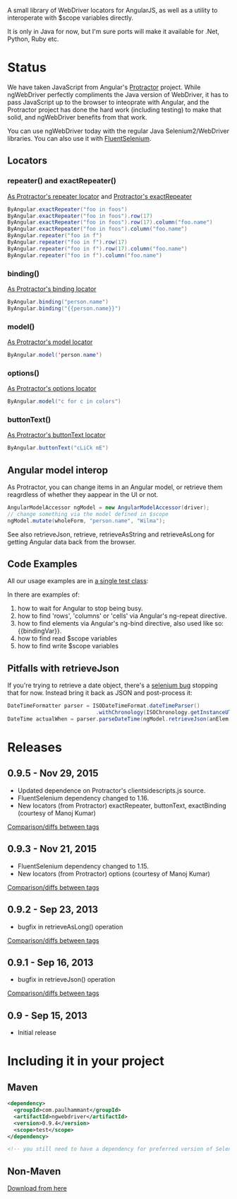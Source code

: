 A small library of WebDriver locators for AngularJS, as well as a utility to interoperate with $scope variables directly.

It is only in Java for now, but I'm sure ports will make it available for .Net, Python, Ruby etc.

# Status

We have taken JavaScript from Angular's [Protractor](https://github.com/angular/protractor) project. While ngWebDriver perfectly compliments the Java version of WebDriver, it has to pass JavaScript up to the browser to inteoprate with Angular, and the Protractor project has done the hard work (including testing) to make that solid, and ngWebDriver benefits from that work.

You can use ngWebDriver today with the regular Java Selenium2/WebDriver libraries. You can also use it with [FluentSelenium](https://github.com/SeleniumHQ/fluent-selenium).

## Locators

### repeater() and exactRepeater()

[As Protractor's repeater locator](https://angular.github.io/protractor/#/api?view=ProtractorBy.prototype.repeater) and [Protractor's exactRepeater](https://angular.github.io/protractor/#/api?view=ProtractorBy.prototype.exactRepeater) 

```java
ByAngular.exactRepeater("foo in foos")
ByAngular.exactRepeater("foo in foos").row(17)
ByAngular.exactRepeater("foo in foos").row(17).column("foo.name")
ByAngular.exactRepeater("foo in foos").column("foo.name")
ByAngular.repeater("foo in f")
ByAngular.repeater("foo in f").row(17)
ByAngular.repeater("foo in f").row(17).column("foo.name")
ByAngular.repeater("foo in f").column("foo.name")
```

### binding()

[As Protractor's binding locator](https://angular.github.io/protractor/#/api?view=ProtractorBy.prototype.binding)

```java
ByAngular.binding("person.name")
ByAngular.binding("{{person.name}}")
```

### model()

[As Protractor's model locator](https://angular.github.io/protractor/#/api?view=ProtractorBy.prototype.model)

```java
ByAngular.model('person.name')
```

### options()

[As Protractor's options locator](https://angular.github.io/protractor/#/api?view=ProtractorBy.prototype.options)

```java
ByAngular.model("c for c in colors")
```
### buttonText()

[As Protractor's buttonText locator](https://angular.github.io/protractor/#/api?view=ProtractorBy.prototype.buttonText)

```java
ByAngular.buttonText("cLiCk mE")
```

## Angular model interop

As Protractor, you can change items in an Angular model, or retrieve them reagrdless of whether they aappear in the UI or not.

```java
AngularModelAccessor ngModel = new AngularModelAccessor(driver);
// change something via the model defined in $scope 
ngModel.mutate(wholeForm, "person.name", "Wilma");
```

See also retrieveJson, retrieve, retrieveAsString and retrieveAsLong for getting Angular data back from the browser.

## Code Examples

All our usage examples are in [a single test class](https://github.com/paul-hammant/ngWebDriver/blob/master/src/test/java/com/paulhammant/ngwebdriver/AngularAndWebDriverTest.java): 

In there are examples of:

1. how to wait for Angular to stop being busy.
1. how to find 'rows', 'columns' or 'cells' via Angular's ng-repeat directive.
1. how to find elements via Angular's ng-bind directive, also used like so: {{bindingVar}}.
1. how to find read $scope variables
1. how to find write $scope variables

## Pitfalls with retrieveJson

If you're trying to retrieve a date object, there's a [selenium bug](http://code.google.com/p/selenium/issues/detail?id=6267) stopping that for now. Instead bring it back as JSON and post-process it:

```java
DateTimeFormatter parser = ISODateTimeFormat.dateTimeParser()
                            .withChronology(ISOChronology.getInstanceUTC());
DateTime actualWhen = parser.parseDateTime(ngModel.retrieveJson(anElem, "myDateField").replace("\"", ""));
```

# Releases

## 0.9.5 - Nov 29, 2015

* Updated dependence on Protractor's clientsidescripts.js source.
* FluentSelenium dependency changed to 1.16.
* New locators (from Protractor) exactRepeater, buttonText, exactBinding (courtesy of Manoj Kumar)

[Comparison/diffs between tags](https://github.com/paul-hammant/ngWebDriver/compare/ngwebdriver-0.9.3...ngwebdriver-0.9.4)

## 0.9.3 - Nov 21, 2015

* FluentSelenium dependency changed to 1.15.
* New locators (from Protractor) options (courtesy of Manoj Kumar)

[Comparison/diffs between tags](https://github.com/paul-hammant/ngWebDriver/compare/ngwebdriver-0.9.2...ngwebdriver-0.9.3)

## 0.9.2 - Sep 23, 2013

* bugfix in retrieveAsLong() operation

[Comparison/diffs between tags](https://github.com/paul-hammant/ngWebDriver/compare/ngwebdriver-0.9.1...ngwebdriver-0.9.2)

## 0.9.1 - Sep 16, 2013

* bugfix in retrieveJson() operation

[Comparison/diffs between tags](https://github.com/paul-hammant/ngWebDriver/compare/ngwebdriver-0.9...ngwebdriver-0.9.1)

## 0.9 - Sep 15, 2013

* Initial release

# Including it in your project

## Maven

```xml
<dependency>
  <groupId>com.paulhammant</groupId>
  <artifactId>ngwebdriver</artifactId>
  <version>0.9.4</version>
  <scope>test</scope>
</dependency>

<!-- you still need to have a dependency for preferred version of Selenium/WebDriver 2.48.2 or above -->
```

## Non-Maven

[Download from here](http://search.maven.org/#search%7Cga%7C1%7Ca%3A%22ngwebdriver%22)